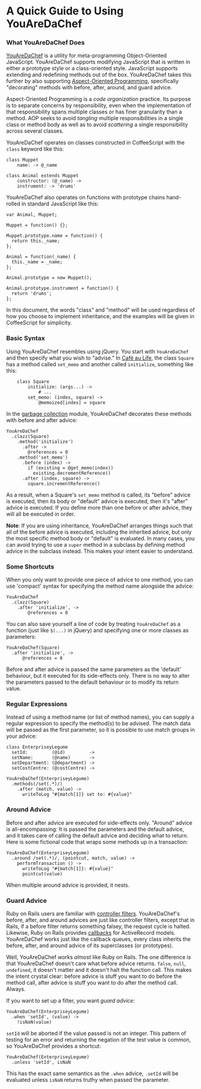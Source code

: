 # A Quick Guide to Using YouAreDaChef

### What YouAreDaChef Does

[YouAreDaChef][yadc] is a utility for meta-programming Object-Oriented JavaScript. YouAreDaChef supports modifying JavaScript that is written in either a prototype style or a class-oriented style. JavaScript supports extending and redefining methods out of the box. YouAreDaChef takes this further by also supporting [Aspect-Oriented Programming][aop], specifically "decorating" methods with before, after, around, and guard advice.

[yadc]: http://github.com/raganwald/YouAreDaChef
[aop]: https://en.wikipedia.org/wiki/Aspect-oriented_programming

Aspect-Oriented Programming is a *code organization* practice. Its purpose is to separate concerns by responsibility, even when the implementation of that responsibility spans multiple classes or has finer granularity than a method. AOP seeks to avoid *tangling* multiple responsibilities in a single class or method body as well as to avoid *scattering* a single responsibility across several classes.

 YouAreDaChef operates on classes constructed in CoffeeScript with the `class` keyword like this:

	class Muppet
		name: -> @_name
			
	class Animal extends Muppet
		constructor: (@_name) ->
		instrument: -> 'drums'

YouAreDaChef also operates on functions with prototype chains hand-rolled in standard JavaScript like this:

    var Animal, Muppet;

    Muppet = function() {};

    Muppet.prototype.name = function() {
      return this._name;
    };

    Animal = function(_name) {
      this._name = _name;
    };

    Animal.prototype = new Muppet();

    Animal.prototype.instrument = function() {
      return 'drums';
    };

In this document, the words "class" and "method" will be used regardless of how you choose to implement inheritance, and the examples will be given in CoffeeScript for simplicity.

### Basic Syntax

Using YouAreDaChef resembles using jQuery. You start with `YouAreDaChef` and then specify what you wish to "advise." In [Café au Life][cafe], the class `Square` has a method called `set_memo` and another called `initialize`, something like this:

[cafe]: http://recursiveuniver.se

		class Square
			initialize: (args...) ->
				# ...
			set_memo: (index, square) ->
				@memoized[index] = square

In the [garbage collection][gc] module, YouAreDaChef decorates these methods with before and after advice:

[gc]: http://recursiveuniver.se/docs/gc.html

    YouAreDaChef
      .clazz(Square)
        .method('initialize')
          .after ->
            @references = 0
        .method('set_memo')
          .before (index) ->
            if (existing = @get_memo(index))
              existing.decrementReference()
          .after (index, square) ->
            square.incrementReference()
            
As a result, when a Square's `set_memo` method is called, its "before" advice is executed, then its body or "default" advice is executed, then it's "after" advice is executed. If you define more than one before or after advice, they will all be executed in order.

**Note**: If you are using inheritance, YouAreDaChef arranges things such that all of the before advice is executed, including the inherited advice, but only the most specific method body or "default" is evaluated. In many cases, you can avoid trying to use a `super` method in a subclass by defining method advice in the subclass instead. This makes your intent easier to understand.

### Some Shortcuts

When you only want to provide one piece of advice to one method, you can use 'compact' syntax for specifying the method name alongside the advice:

    YouAreDaChef
      .clazz(Square)
        .after 'initialize', ->
            @references = 0

You can also save yourself a line of code by treating `YouAreDaChef` as a function (just like `$(...)` in jQuery) and specifying one or more classes as parameters:

    YouAreDaChef(Square)
      .after 'initialize', ->
          @references = 0
          
Before and after advice is passed the same parameters as the 'default' behaviour, but it executed for its side-effects only. There is no way to alter the parameters passed to the default behaviour or to modify its return value.

### Regular Expressions

Instead of using a  method name (or list of method names), you can supply a regular expression to specify the method(s) to be advised. The match data will be passed as the first parameter, so it is possible to use match groups in your advice:

    class EnterpriseyLegume
      setId:         (@id)         ->
      setName:       (@name)       ->
      setDepartment: (@department) ->
      setCostCentre: (@costCentre) ->
    
    YouAreDaChef(EnterpriseyLegume)
      .methods(/set(.*)/)
        .after (match, value) ->
          writeToLog "#{match[1]} set to: #{value}"

### Around Advice

Before and after advice are executed for side-effects only. "Around" advice is all-encompassing: It is passed the parameters and the default advice, and it takes care of calling the default advice and deciding what to return. Here is some fictional code that wraps some methods up in a transaction:

    YouAreDaChef(EnterpriseyLegume)
      .around /set(.*)/, (pointcut, match, value) ->
        performTransaction () ->
          writeToLog "#{match[1]}: #{value}"
          pointcut(value)
          
When multiple around advice is provided, it nests.

### Guard Advice

Ruby on Rails users are familiar with [controller filters][filters]. YouAreDaChef's before, after, and around advices are just like controller filters, except that in Rails, if a before filter returns something falsey, the request cycle is halted. Likewise, Ruby on Rails provides [callbacks][callbacks] for ActiveRecord models. YouAreDaChef works just like the callback queues, every class inherits the before, after, and around advice of its superclasses (or prototypes).

[callbacks]: http://api.rubyonrails.org/classes/ActiveRecord/Callbacks.html
[filters]: http://guides.rubyonrails.org/action_controller_overview.html#filters

Well, YouAreDaChef works *almost* like Ruby on Rails. The one difference is that YouAreDaChef doesn't care what before advice returns. `false`, `null`, `undefined`, it doesn't matter and it doesn't halt the function call. This makes the intent crystal clear: before advice is stuff you want to do before the method call, after advice is stuff you want to do after the method call. Always.

If you want to set up a filter, you want *guard advice*:

    YouAreDaChef(EnterpriseyLegume)
      .when 'setId', (value) ->
        !isNaN(value)
        
`setId` will be aborted if the value passed is not an integer. This pattern of testing for an error and returning the negation of the test value is common, so YouAreDaChef provides a shortcut:

    YouAreDaChef(EnterpriseyLegume)
      .unless 'setId', isNaN
      
This has the exact same semantics as the `.when` advice, `.setId` will be evaluated unless `isNaN` returns truthy when passed the parameter.